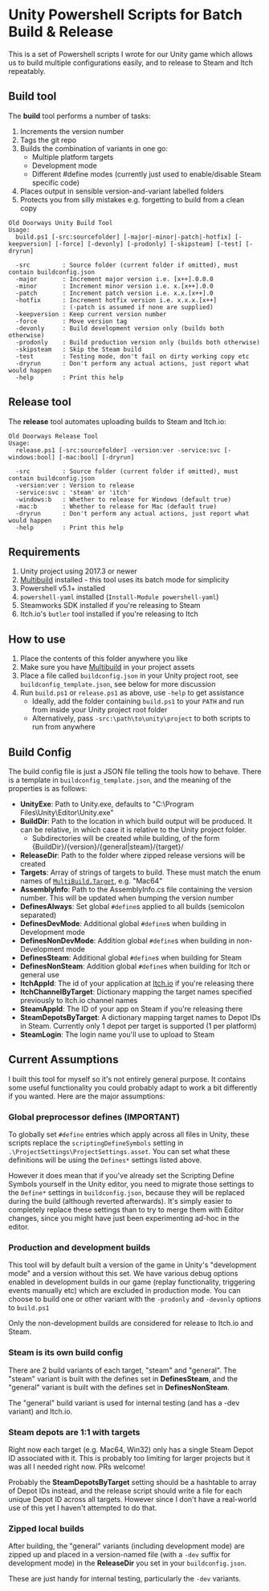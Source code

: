 # Unity Powershell Scripts for Batch Build & Release

This is a set of Powershell scripts I wrote for our Unity game which allows us
to build multiple configurations easily, and to release to Steam and Itch
repeatably.

## Build tool

The **build** tool performs a number of tasks:

1. Increments the version number
2. Tags the git repo
3. Builds the combination of variants in one go:
   * Multiple platform targets
   * Development mode
   * Different #define modes (currently just used to enable/disable Steam specific code)
4. Places output in sensible version-and-variant labelled folders
5. Protects you from silly mistakes e.g. forgetting to build from a clean copy

```
Old Doorways Unity Build Tool
Usage:
  build.ps1 [-src:sourcefolder] [-major|-minor|-patch|-hotfix] [-keepversion] [-force] [-devonly] [-prodonly] [-skipsteam] [-test] [-dryrun]

  -src         : Source folder (current folder if omitted), must contain buildconfig.json
  -major       : Increment major version i.e. [x++].0.0.0
  -minor       : Increment minor version i.e. x.[x++].0.0
  -patch       : Increment patch version i.e. x.x.[x++].0
  -hotfix      : Increment hotfix version i.e. x.x.x.[x++]
               : (-patch is assumed if none are supplied)
  -keepversion : Keep current version number
  -force       : Move version tag
  -devonly     : Build development version only (builds both otherwise)
  -prodonly    : Build production version only (builds both otherwise)
  -skipsteam   : Skip the Steam build
  -test        : Testing mode, don't fail on dirty working copy etc
  -dryrun      : Don't perform any actual actions, just report what would happen
  -help        : Print this help
```

## Release tool

The **release** tool automates uploading builds to Steam and Itch.io:

```
Old Doorways Release Tool
Usage:
  release.ps1 [-src:sourcefolder] -version:ver -service:svc [-windows:bool] [-mac:bool] [-dryrun]

  -src         : Source folder (current folder if omitted), must contain buildconfig.json
  -version:ver : Version to release
  -service:svc : 'steam' or 'itch'
  -windows:b   : Whether to release for Windows (default true)
  -mac:b       : Whether to release for Mac (default true)
  -dryrun      : Don't perform any actual actions, just report what would happen
  -help        : Print this help
```

## Requirements

1. Unity project using 2017.3 or newer
2. [Multibuild](https://github.com/sinbad/UnityMultiBuild) installed - this tool
   uses its batch mode for simplicity
3. Powershell v5.1+ installed
4. `powershell-yaml` installed (`Install-Module powershell-yaml`)
5. Steamworks SDK installed if you're releasing to Steam
6. Itch.io's `butler` tool installed if you're releasing to Itch

## How to use

1. Place the contents of this folder anywhere you like
2. Make sure you have [Multibuild](https://github.com/sinbad/UnityMultiBuild) in
   your project assets
3. Place a file called `buildconfig.json` in your Unity project root, see `buildconfig_template.json`, see below for more discussion
4. Run `build.ps1` or `release.ps1` as above, use `-help` to get assistance
    * Ideally, add the folder containing `build.ps1` to your `PATH` and run from inside your Unity project root folder
    * Alternatively, pass `-src:\path\to\unity\project` to both scripts to run from anywhere


## Build Config

The build config file is just a JSON file telling the tools how to behave. There
is a template in `buildconfig_template.json`, and the meaning of the properties
is as follows:

* **UnityExe**: Path to Unity.exe, defaults to "C:\Program Files\Unity\Editor\Unity.exe"
* **BuildDir**: Path to the location in which build output will be produced.
  It can be relative, in which case it is relative to the Unity project folder.
  * Subdirectories will be created while building, of the form {BuildDir}/{version}/{general|steam}/{target}/
* **ReleaseDir**: Path to the folder where zipped release versions will be created
* **Targets**: Array of strings of targets to build. These must match the enum names of [`MultiBuild.Target`](https://github.com/sinbad/UnityMultiBuild/blob/866b2bb2d2d816e6244b7df5f33335df425f1802/Assets/MultiBuild/Editor/Settings.cs#L9), e.g. "Mac64"
* **AssemblyInfo**: Path to the AssemblyInfo.cs file containing the version number.
  This will be updated when bumping the version number
* **DefinesAlways**: Set global `#define`s applied to all builds (semicolon separated)
* **DefinesDevMode**:  Additional global `#define`s when building in Development mode
* **DefinesNonDevMode**: Addition global `#define`s when building in non-Development mode
* **DefinesSteam**:  Additional global `#define`s when building for Steam
* **DefinesNonSteam**: Addition global `#define`s when building for Itch or general use
* **ItchAppId**: The id of your application at [Itch.io](https://itch.io) if you're releasing there
* **ItchChannelByTarget**: Dictionary mapping the target names specified previously to Itch.io channel names
* **SteamAppId**: The ID of your app on Steam if you're releasing there
* **SteamDepotsByTarget**: A dictionary mapping target names to Depot IDs in Steam.
  Currently only 1 depot per target is supported (1 per platform)
* **SteamLogin**: The login name you'll use to upload to Steam

## Current Assumptions

I built this tool for myself so it's not entirely general purpose. It contains
some useful functionality you could probably adapt to work a bit differently if
you wanted. Here are the major assumptions:

### Global preprocessor defines (IMPORTANT)

To globally set `#define` entries which apply across all files in Unity, these
scripts replace the `scriptingDefineSymbols` setting in
`.\ProjectSettings\ProjectSettings.asset`. You can set what these definitions will
be using the `Defines*` settings listed above.

However it does mean that if you've already set the Scripting Define Symbols
yourself in the Unity editor, you need to migrate those settings to the
`Define*` settings in `buildconfig.json`, because they will be replaced during
the build (although reverted afterwards). It's simply easier to completely
replace these settings than to try to merge them with Editor changes, since you
might have just been experimenting ad-hoc in the editor.

### Production and development builds

This tool will by default built a version of the game in Unity's "development mode"
and a version without this set. We have various debug options enabled in development
builds in our game (replay functionality, triggering events manually etc) which
are excluded in production mode. You can choose to build one or other variant
with the `-prodonly` and `-devonly` options to `build.ps1`

Only the non-development builds are considered for release to Itch.io and Steam.

### Steam is its own build config

There are 2 build variants of each target, "steam" and "general". The "steam"
variant is built with the defines set in **DefinesSteam**, and the "general" variant is
built with the defines set in **DefinesNonSteam**.

The "general" build variant is used for internal testing (and has a -dev variant)
and Itch.io.

### Steam depots are 1:1 with targets

Right now each target (e.g. Mac64, Win32) only has a single Steam Depot ID
associated with it. This is probably too limiting for larger projects but it
was all I needed right now. PRs welcome!

Probably the **SteamDepotsByTarget** setting should be a hashtable to array of
Depot IDs instead, and the release script should write a file for each unique
Depot ID across all targets. However since I don't have a real-world use of this
yet I haven't attempted to do that.

### Zipped local builds

After building, the "general" variants (including development mode) are zipped
up and placed in a version-named file (with a `-dev` suffix for development mode)
in the **ReleaseDir** you set in your `buildconfig.json`.

These are just handy for internal testing, particularly the `-dev` variants.






